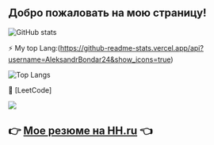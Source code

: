## Добро пожаловать на мою страницу!
![GitHub stats](http://github-profile-summary-cards.vercel.app/api/cards/profile-details?username=AleksandrBondar24&theme=github)

⚡ My top Lang:(https://github-readme-stats.vercel.app/api?username=AleksandrBondar24&show_icons=true)

![Top Langs](https://github-readme-stats.vercel.app/api/top-langs/?username=AleksandrBondar24&layout=compact)

🔭 [LeetCode]

<a href="https://t.me/BeGLeTs24"><img src="https://img.shields.io/badge/Telegram-2CA5E0?style=for-the-badge&logo=telegram&logoColor=white"></a>

## 👉 [Мое резюме на HH.ru](https://voronezh.hh.ru/applicant/resumes/view?resume=7b71835bff0421e7eb0039ed1f515038355142) 👈
<!--
**AleksandrBondar24/AleksandrBondar24** is a ✨ _special_ ✨ repository because its `README.md` (this file) appears on your GitHub profile.

Here are some ideas to get you started:

- 🔭 I’m currently working on ...
- 🌱 I’m currently learning ...
- 👯 I’m looking to collaborate on ...
- 🤔 I’m looking for help with ...
- 💬 Ask me about ...
- 📫 How to reach me: ...
- 😄 Pronouns: ...
- ⚡ Fun fact: ...
-->
